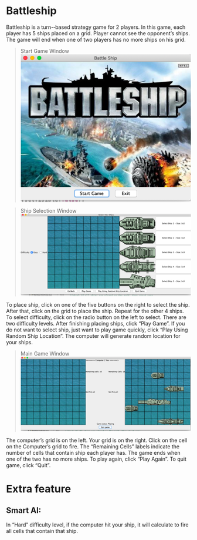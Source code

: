 # Battleship
Battleship is a turn-­‐based strategy game for 2 players. In this game, each player has 5 ships placed on a grid. Player cannot see the opponent’s ships. The game will end when one of two players has no more ships on his grid.

> Start Game Window
![](1.png)

> Ship Selection Window
![](2.png)

To place ship, click on one of the five buttons on the right to select the ship. After that, click on the grid to place the ship. Repeat for the other 4 ships.
To select difficulty, click on the radio button on the left to select. There are two difficulty levels.
After finishing placing ships, click “Play Game”.
If you do not want to select ship, just want to play game quickly, click “Play Using Random Ship Location”. The computer will generate random location for your ships.

> Main Game Window
![](3.png)

The computer’s grid is on the left.
Your grid is on the right.
Click on the cell on the Computer’s grid to fire.
The “Remaining Cells” labels indicate the number of cells that contain ship each player has.
The game ends when one of the two has no more ships.
To play again, click “Play Again”.
To quit game, click “Quit”.

# Extra feature
## Smart AI:
In “Hard” difficulty level, if the computer hit your ship, it will calculate to fire all cells that contain that ship.

